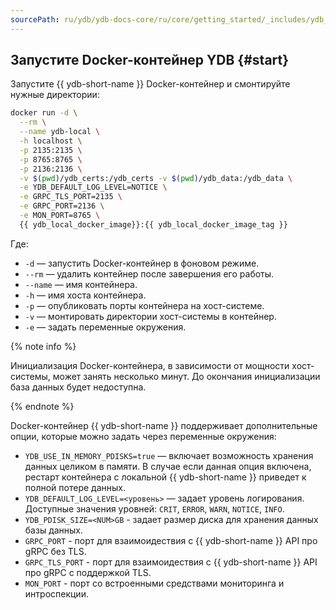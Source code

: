 ```yaml
---
sourcePath: ru/ydb/ydb-docs-core/ru/core/getting_started/_includes/ydb_docker/03_start.md
---
```

## Запустите Docker-контейнер YDB {#start}

Запустите {{ ydb-short-name }} Docker-контейнер и смонтируйте нужные директории:

```bash
docker run -d \
  --rm \
  --name ydb-local \
  -h localhost \
  -p 2135:2135 \
  -p 8765:8765 \
  -p 2136:2136 \
  -v $(pwd)/ydb_certs:/ydb_certs -v $(pwd)/ydb_data:/ydb_data \
  -e YDB_DEFAULT_LOG_LEVEL=NOTICE \
  -e GRPC_TLS_PORT=2135 \
  -e GRPC_PORT=2136 \
  -e MON_PORT=8765 \
  {{ ydb_local_docker_image}}:{{ ydb_local_docker_image_tag }}
```

Где:

* `-d` — запустить Docker-контейнер в фоновом режиме.
* `--rm` — удалить контейнер после завершения его работы.
* `--name` — имя контейнера.
* `-h` — имя хоста контейнера.
* `-p` — опубликовать порты контейнера на хост-системе.
* `-v` — монтировать директории хост-системы в контейнер.
* `-e` — задать переменные окружения.

{% note info %}

Инициализация Docker-контейнера, в зависимости от мощности хост-системы, может занять несколько минут. До окончания инициализации база данных будет недоступна.

{% endnote %}

Docker-контейнер {{ ydb-short-name }} поддерживает дополнительные опции, которые можно задать через переменные окружения:

* `YDB_USE_IN_MEMORY_PDISKS=true` — включает возможность хранения данных целиком в памяти. В случае если данная опция включена, рестарт контейнера с локальной {{ ydb-short-name }} приведет к полной потере данных.
* `YDB_DEFAULT_LOG_LEVEL=<уровень>` — задает уровень логирования. Доступные значения уровней: `CRIT`, `ERROR`, `WARN`, `NOTICE`, `INFO`.
* `YDB_PDISK_SIZE=<NUM>GB` - задает размер диска для хранения данных базы данных.
* `GRPC_PORT` - порт для взаимоидествия с {{ ydb-short-name }} API про gRPC без TLS.
* `GRPC_TLS_PORT` - порт для взаимоидествия с {{ ydb-short-name }} API про gRPC c поддержкой TLS.
* `MON_PORT` - порт сo встроенными средствами мониторинга и интроспекции.
